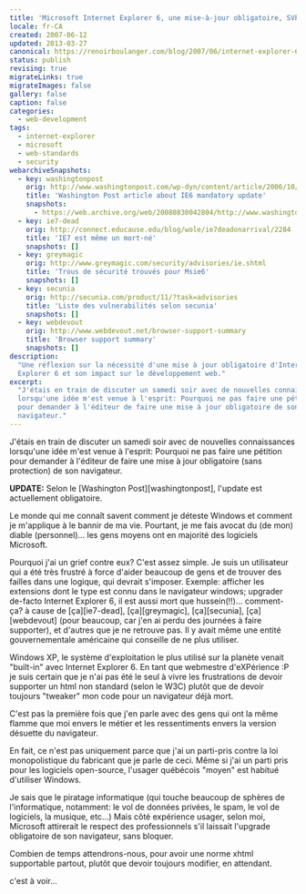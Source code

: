 ```yaml
---
title: 'Microsoft Internet Explorer 6, une mise-à-jour obligatoire, SVP.'
locale: fr-CA
created: 2007-06-12
updated: 2013-03-27
canonical: https://renoirboulanger.com/blog/2007/06/internet-explorer-6-un-upgrade-obligatoire-svp/
status: publish
revising: true
migrateLinks: true
migrateImages: false
gallery: false
caption: false
categories:
  - web-development
tags:
  - internet-explorer
  - microsoft
  - web-standards
  - security
webarchiveSnapshots:
  - key: washingtonpost
    orig: http://www.washingtonpost.com/wp-dyn/content/article/2006/10/28/AR2006102800029.html
    title: 'Washington Post article about IE6 mandatory update'
    snapshots:
      - https://web.archive.org/web/20080830042804/http://www.washingtonpost.com/wp-dyn/content/article/2006/10/28/AR2006102800029.html
  - key: ie7-dead
    orig: http://connect.educause.edu/blog/wole/ie7deadonarrival/2284
    title: 'IE7 est même un mort-né'
    snapshots: []
  - key: greymagic
    orig: http://www.greymagic.com/security/advisories/ie.shtml
    title: 'Trous de sécurité trouvés pour Msie6'
    snapshots: []
  - key: secunia
    orig: http://secunia.com/product/11/?task=advisories
    title: 'Liste des vulnerabilités selon secunia'
    snapshots: []
  - key: webdevout
    orig: http://www.webdevout.net/browser-support-summary
    title: 'Browser support summary'
    snapshots: []
description:
  "Une réflexion sur la nécessité d'une mise à jour obligatoire d'Internet
  Explorer 6 et son impact sur le développement web."
excerpt:
  "J'étais en train de discuter un samedi soir avec de nouvelles connaissances
  lorsqu'une idée m'est venue à l'esprit: Pourquoi ne pas faire une pétition
  pour demander à l'éditeur de faire une mise à jour obligatoire de son
  navigateur."
---
```


J'étais en train de discuter un samedi soir avec de nouvelles connaissances
lorsqu'une idée m'est venue à l'esprit: Pourquoi ne pas faire une pétition pour
demander à l'éditeur de faire une mise à jour obligatoire (sans protection) de
son navigateur.

**UPDATE:** Selon le [Washington Post][washingtonpost], l'update est
actuellement obligatoire.

Le monde qui me connaît savent comment je déteste <span lang="en">Windows</span>
et comment je m'applique à le bannir de ma vie. Pourtant, je me fais avocat du
(de mon) diable (personnel)... les gens moyens ont en majorité des logiciels
<span lang="en">Microsoft</span>.

<!--more-->

Pourquoi j'ai un grief contre eux? C'est assez simple. Je suis un utilisateur
qui a été très frustré à force d'aider beaucoup de gens et de trouver des
failles dans une logique, qui devrait s'imposer. Exemple: afficher les
extensions dont le type est connu dans le navigateur windows; upgrader de-facto
<span lang="en">Internet Explorer 6</span>, il est aussi mort que hussein(!!)...
comment-ça? à cause de [ça][ie7-dead], [ça][greymagic], [ça][secunia],
[ça][webdevout] (pour beaucoup, car j'en ai perdu des journées à faire
supporter), et d'autres que je ne retrouve pas. Il y avait même une entité
gouvernementale américaine qui conseille de ne plus utiliser.

<span lang="en">Windows XP</span>, le système d'exploitation le plus utilisé sur
la planète venait "built-in" avec <span lang="en">Internet Explorer 6</span>. En
tant que webmestre d'eXPérience :P je suis certain que je n'ai pas été le seul à
vivre les frustrations de devoir supporter un html non standard (selon le
<span lang="en">W3C</span>) plutôt que de devoir toujours "tweaker" mon code
pour un navigateur déjà mort.

C'est pas la première fois que j'en parle avec des gens qui ont la même flamme
que moi envers le métier et les ressentiments envers la version désuette du
navigateur.

En fait, ce n'est pas uniquement parce que j'ai un parti-pris contre la loi
monopolistique du fabricant que je parle de ceci. Même si j'ai un parti pris
pour les logiciels <span lang="en">open-source</span>, l'usager québécois
"moyen" est habitué d'utiliser <span lang="en">Windows</span>.

Je sais que le piratage informatique (qui touche beaucoup de sphères de
l'informatique, notamment: le vol de données privées, le spam, le vol de
logiciels, la musique, etc...) Mais côté expérience usager, selon moi,
<span lang="en">Microsoft</span> attirerait le respect des professionnels s'il
laissait l'upgrade obligatoire de son navigateur, sans bloquer.

Combien de temps attendrons-nous, pour avoir une norme xhtml supportable
partout, plutôt que devoir toujours modifier, en attendant.

c'est à voir...
